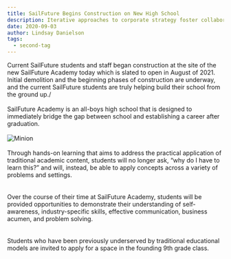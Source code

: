 ```yaml
---
title: SailFuture Begins Construction on New High School
description: Iterative approaches to corporate strategy foster collaborative thinking to further the overall value proposition. Organically grow the holistic world view of disruptive innovation via workplace diversity and empowerment.
date: 2020-09-03
author: Lindsay Danielson
tags:
  - second-tag
---
```



Current SailFuture students and staff began construction at the site of the new SailFuture Academy today which is slated to open in August of 2021.  Initial demolition and the beginning phases of construction are underway, and the current SailFuture students are truly helping build their school from the ground up./
<br><br>
SailFuture Academy is an all-boys high school that is designed to immediately bridge the gap between school and establishing a career after graduation.
<br><br>
![Minion](https://res.cloudinary.com/dbhwzxw0k/image/upload/v1570812746/12139990_831801776932307_5974419264370140447_o.jpg)
<br><br>
Through hands-on learning that aims to address the practical application of traditional academic content, students will no longer ask, “why do I have to learn this?” and will, instead, be able to apply concepts across a variety of problems and settings.  
<br><br>
Over the course of their time at SailFuture Academy, students will be provided opportunities to demonstrate their understanding of self-awareness, industry-specific skills, effective communication, business acumen, and problem solving.  
<br><br>
Students who have been previously underserved by traditional educational models are invited to apply for a space in the founding 9th grade class.  



